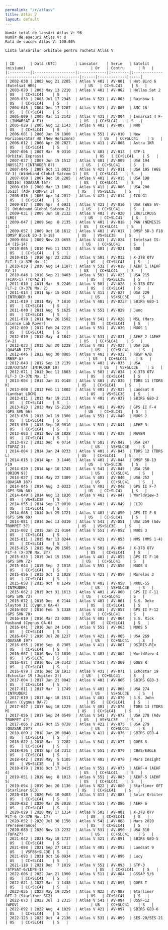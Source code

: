 ```yaml
---
permalink: "/r/atlasv"
title: Atlas V
layout: default
---
```


    Număr total de lansări Atlas V: 96
    Număr de eșecuri Atlas V: 0
    Rată de succes Atlas V: 100.00%
    
    Lista lansărilor orbitale pentru racheta Atlas V
    
    
    | ID       | Dată (UTC)        | Lansator    | Serie   | Satelit (misiune)                             | Or   | Centru      | R   |
    |:---------|:------------------|:------------|:--------|:----------------------------------------------|:-----|:------------|:----|
    | 2002-038 | 2002 Aug 21 2205  | Atlas V 401 | AV-001  | Hot Bird 6 (Eutelsat HB6)                     | US   | CC+SLC41    | S   |
    | 2003-020 | 2003 May 13 2210  | Atlas V 401 | AV-002  | Hellas Sat 2                                  | US   | CC+SLC41    | S   |
    | 2003-033 | 2003 Jul 17 2345  | Atlas V 521 | AV-003  | Rainbow 1                                     | US   | CC+SLC41    | S   |
    | 2004-048 | 2004 Dec 17 1207  | Atlas V 521 | AV-005  | AMC 16                                        | US   | CC+SLC41    | S   |
    | 2005-009 | 2005 Mar 11 2142  | Atlas V 431 | AV-004  | Inmarsat 4 F-1 (INMARSAT 4 F1)                | US   | CC+SLC41    | S   |
    | 2005-029 | 2005 Aug 12 1143  | Atlas V 401 | AV-007  | MRO                                           | US   | CC+SLC41    | S   |
    | 2006-001 | 2006 Jan 19 1900  | Atlas V 551 | AV-010  | New Horizons/Star 48 (New Horizons)           | US   | CC+SLC41    | S   |
    | 2006-012 | 2006 Apr 20 2027  | Atlas V 411 | AV-008  | Astra 1KR                                     | US   | CC+SLC41    | S   |
    | 2007-006 | 2007 Mar  9 0310  | Atlas V 401 | AV-013  | STP-1 (Orbital Express)                       | US   | CC+SLC41    | S   |
    | 2007-027 | 2007 Jun 15 1512  | Atlas V 401 | AV-009  | USA 194     [NOSS17] (INTRUDER 8?)            | US   | CC+SLC41    | S   |
    | 2007-046 | 2007 Oct 11 0022  | Atlas V 421 | AV-011  | USA 195 (WGS SV-1) (Wideband Global Satcom 1) | US   | CC+SLC41    | S   |
    | 2007-060 | 2007 Dec 10 2205  | Atlas V 401 | AV-015  | USA 198      [SDS16] (QUASAR 15?)             | US   | CC+SLC41    | S   |
    | 2008-010 | 2008 Mar 13 1002  | Atlas V 411 | AV-006  | USA 200       [JS12] (Adv TRUMPET 2)          | US   | VS+SLC3E    | S   |
    | 2008-016 | 2008 Apr 14 2012  | Atlas V 421 | AV-014  | ICO G1                                        | US   | CC+SLC41    | S   |
    | 2009-017 | 2009 Apr  4 0031  | Atlas V 421 | AV-016  | USA (WGS SV-2) (Wideband Global Satcom 2)     | US   | CC+SLC41    | S   |
    | 2009-031 | 2009 Jun 18 2132  | Atlas V 401 | AV-020  | LRO/LCROSS (LRO)                              | US   | CC+SLC41    | S   |
    | 2009-047 | 2009 Sep  8 2135  | Atlas V 401 | AV-018  | PAN (NEMESIS 1)                               | US   | CC+SLC41    | S   |
    | 2009-057 | 2009 Oct 18 1612  | Atlas V 401 | AV-017  | DMSP 5D-3 F18 (DMSP Block 5D-3 S-18)          | US   | VS+SLC3E    | S   |
    | 2009-064 | 2009 Nov 23 0655  | Atlas V 431 | AV-024  | Intelsat IS-14 (IS-14)                        | US   | CC+SLC41    | S   |
    | 2010-005 | 2010 Feb 11 1523  | Atlas V 401 | AV-021  | SDO                                           | US   | CC+SLC41    | S   |
    | 2010-015 | 2010 Apr 22 2352  | Atlas V 501 | AV-012  | X-37B OTV FLT-1 (X-37B No. 1)                 | US   | CC+SLC41    | S   |
    | 2010-039 | 2010 Aug 14 1107: | Atlas V 531 | AV-019  | AEHF 1 (AEHF SV-1)                            | US   | CC+SLC41    | S   |
    | 2010-046 | 2010 Sep 21 0403  | Atlas V 501 | AV-025  | USA 215   (FIAR-1) (TOPAZ 1)                  | US   | VS+SLC3E    | S   |
    | 2011-010 | 2011 Mar  5 2246  | Atlas V 501 | AV-026  | X-37B OTV FLT-2 (X-37B No. 2)                 | US   | CC+SLC41    | S   |
    | 2011-014 | 2011 Apr 15 0424  | Atlas V 411 | AV-027  | USA 229 (INTRUDER 9)                          | US   | VS+SLC3E    | S   |
    | 2011-019 | 2011 May  7 1810  | Atlas V 401 | AV-022? | SBIRS GEO-1                                   | US   | CC+SLC41    | S   |
    | 2011-040 | 2011 Aug  5 1625  | Atlas V 551 | AV-029  | Juno                                          | US   | CC+SLC41    | S   |
    | 2011-070 | 2011 Nov 26 1502  | Atlas V 541 | AV-028  | MSL (Mars Science Lab Rover)                  | US   | CC+SLC41    | S   |
    | 2012-009 | 2012 Feb 24 2215  | Atlas V 551 | AV-030  | MUOS 1                                        | US   | CC+SLC41    | S   |
    | 2012-019 | 2012 May  4 1842  | Atlas V 531 | AV-031  | AEHF 2 (AEHF SV-2)                            | US   | CC+SLC41    | S   |
    | 2012-033 | 2012 Jun 20 1228  | Atlas V 401 | AV-023  | USA 236 (QUASAR 17?)                          | US   | CC+SLC41    | S   |
    | 2012-046 | 2012 Aug 30 0805  | Atlas V 401 | AV-032  | RBSP A/B (RBSP-A)                             | US   | CC+SLC41    | S   |
    | 2012-048 | 2012 Sep 13 2139  | Atlas V 401 | AV-033  | USA 238/OUTSAT (INTRUDER 10)                  | US   | VS+SLC3E    | S   |
    | 2012-071 | 2012 Dec 11 1803  | Atlas V 501 | AV-034  | X-37B OTV FLT-3 (X-37B No. 1)                 | US   | CC+SLC41    | S   |
    | 2013-004 | 2013 Jan 31 0148  | Atlas V 401 | AV-036  | TDRS 11 (TDRS K)                              | US   | CC+SLC41    | S   |
    | 2013-008 | 2013 Feb 11 1802  | Atlas V 401 | AV-035  | Landsat 8 (Landsat LDCM)                      | US   | VS+SLC3E    | S   |
    | 2013-011 | 2013 Mar 19 2121  | Atlas V 401 | AV-037  | SBIRS GEO-2                                   | US   | CC+SLC41    | S   |
    | 2013-023 | 2013 May 15 2138  | Atlas V 401 | AV-039  | GPS II F-4 (GPS SVN 66)                       | US   | CC+SLC41    | S   |
    | 2013-036 | 2013 Jul 19 1300  | Atlas V 551 | AV-040  | MUOS 2                                        | US   | CC+SLC41    | S   |
    | 2013-050 | 2013 Sep 18 0810  | Atlas V 531 | AV-041  | AEHF 3                                        | US   | CC+SLC41    | S   |
    | 2013-063 | 2013 Nov 18 1828  | Atlas V 401 | AV-038  | MAVEN                                         | US   | CC+SLC41    | S   |
    | 2013-072 | 2013 Dec  6 0714  | Atlas V 501 | AV-042  | USA 247 (TOPAZ 3)                             | US   | VS+SLC3E    | S   |
    | 2014-004 | 2014 Jan 24 0233  | Atlas V 401 | AV-043  | TDRS 12 (TDRS L)                              | US   | CC+SLC41    | S   |
    | 2014-015 | 2014 Apr  3 1446  | Atlas V 401 | AV-044  | DMSP 5D-13 F19                                | US   | VS+SLC3E    | S   |
    | 2014-020 | 2014 Apr 10 1745  | Atlas V 541 | AV-045  | USA 250 (ORION 9?)                            | US   | CC+SLC41    | S   |
    | 2014-027 | 2014 May 22 1309  | Atlas V 401 | AV-046  | USA 252 (QUASAR 18?)                          | US   | CC+SLC41    | S   |
    | 2014-045 | 2014 Aug  2 0323  | Atlas V 401 | AV-048  | GPS II F-7 (GPS SVN 68)                       | US   | CC+SLC41    | S   |
    | 2014-048 | 2014 Aug 13 1830  | Atlas V 401 | AV-047  | Worldview-3                                   | US   | VS+SLC3E    | S   |
    | 2014-055 | 2014 Sep 17 0010  | Atlas V 401 | AV-049  | CLIO                                          | US   | CC+SLC41    | S   |
    | 2014-068 | 2014 Oct 29 1721  | Atlas V 401 | AV-050  | GPS II F-8 (GPS SVN 69)                       | US   | CC+SLC41    | S   |
    | 2014-081 | 2014 Dec 13 0319  | Atlas V 541 | AV-051  | USA 259 (Adv  TRUMPET 3?)                     | US   | VS+SLC3E    | S   |
    | 2015-002 | 2015 Jan 21 0104  | Atlas V 551 | AV-052  | MUOS 3                                        | US   | CC+SLC41    | S   |
    | 2015-011 | 2015 Mar 13 0244  | Atlas V 421 | AV-053  | MMS (MMS 1-4)                                 | US   | CC+SLC41    | S   |
    | 2015-025 | 2015 May 20 1505  | Atlas V 501 | AV-054  | X-37B OTV FLT-4 (X-37B No. 2?)                | US   | CC+SLC41    | S   |
    | 2015-033 | 2015 Jul 15 1536  | Atlas V 401 | AV-055  | GPS II F-10 (GPS SVN 72)                      | US   | CC+SLC41    | S   |
    | 2015-044 | 2015 Sep  2 1018  | Atlas V 551 | AV-056  | MUOS 4                                        | US   | CC+SLC41    | S   |
    | 2015-056 | 2015 Oct  2 1028  | Atlas V 421 | AV-059  | Morelos 3                                     | US   | CC+SLC41    | S   |
    | 2015-058 | 2015 Oct  8 1249  | Atlas V 401 | AV-058  | NROL-55 (INTRUDER)                            | US   | VS+SLC3E    | S   |
    | 2015-062 | 2015 Oct 31 1613  | Atlas V 401 | AV-060  | GPS II F-11 (GPS SVN 73)                      | US   | CC+SLC41    | S   |
    | 2015-072 | 2015 Dec  6 2144  | Atlas V 401 | AV-061  | S.S. Deke Slayton II (Cygnus OA-4)            | US   | CC+SLC41    | S   |
    | 2016-007 | 2016 Feb  5 1338  | Atlas V 401 | AV-057  | GPS II F-12 (GPS SVN 70)                      | US   | CC+SLC41    | S   |
    | 2016-019 | 2016 Mar 23 0305  | Atlas V 401 | AV-064  | S.S. Rick Husband (Cygnus OA-6)               | US   | CC+SLC41    | S   |
    | 2016-041 | 2016 Jun 24 1430  | Atlas V 551 | AV-063  | MUOS 5                                        | US   | CC+SLC41    | S   |
    | 2016-047 | 2016 Jul 28 1237  | Atlas V 421 | AV-065  | USA 269 (QUASAR 19?)                          | US   | CC+SLC41    | S   |
    | 2016-055 | 2016 Sep  8 2305  | Atlas V 411 | AV-067  | OSIRIS-REx                                    | US   | CC+SLC41    | S   |
    | 2016-067 | 2016 Nov 11 1830  | Atlas V 401 | AV-062  | WorldView-4                                   | US   | VS+SLC3E    | S   |
    | 2016-071 | 2016 Nov 19 2342  | Atlas V 541 | AV-069  | GOES R                                        | US   | CC+SLC41    | S   |
    | 2016-079 | 2016 Dec 18 1913  | Atlas V 431 | AV-071  | Echostar 19 (Echostar 19 (Jupiter 2))         | US   | CC+SLC41    | S   |
    | 2017-004 | 2017 Jan 21 0042  | Atlas V 401 | AV-066  | SBIRS GEO-3                                   | US   | CC+SLC41    | S   |
    | 2017-011 | 2017 Mar  1 1749  | Atlas V 401 | AV-068  | USA 274 (INTRUDER)                            | US   | VS+SLC3E    | S   |
    | 2017-019 | 2017 Apr 18 1511  | Atlas V 401 | AV-070  | S.S. John Glenn (Cygnus OA-7)                 | US   | CC+SLC41    | S   |
    | 2017-047 | 2017 Aug 18 1229  | Atlas V 401 | AV-074  | TDRS 13 (TDRS M)                              | US   | CC+SLC41    | S   |
    | 2017-056 | 2017 Sep 24 0549  | Atlas V 541 | AV-072  | USA 278 (Adv TRUMPET 4?)                      | US   | VS+SLC3E    | S   |
    | 2017-066 | 2017 Oct 15 0728  | Atlas V 421 | AV-075  | USA 279 (QUASAR 20?)                          | US   | CC+SLC41    | S   |
    | 2018-009 | 2018 Jan 20 0048  | Atlas V 411 | AV-076  | SBIRS GEO-4                                   | US   | CC+SLC41    | S   |
    | 2018-022 | 2018 Mar  1 2202  | Atlas V 541 | AV-077  | GOES S                                        | US   | CC+SLC41    | S   |
    | 2018-036 | 2018 Apr 14 2313  | Atlas V 551 | AV-079  | CBAS/EAGLE                                    | US   | CC+SLC41    | S   |
    | 2018-042 | 2018 May  5 1105  | Atlas V 401 | AV-078  | Mars Insight                                  | US   | VS+SLC3E    | S   |
    | 2018-079 | 2018 Oct 17 0415  | Atlas V 551 | AV-073  | AEHF-4 (AEHF 4)                               | US   | CC+SLC41    | S   |
    | 2019-051 | 2019 Aug  8 1013  | Atlas V 551 | AV-083  | AEHF-5 (AEHF 5)                               | US   | CC+SLC41    | S   |
    | 2019-094 | 2019 Dec 20 1136  | Atlas V N22 | AV-080  | Starliner OFT (Starliner SC3)                 | US   | CC+SLC41    | S   |
    | 2020-010 | 2020 Feb 10 0403  | Atlas V 411 | AV-087  | Solar Orbiter                                 | US   | CC+SLC41    | S   |
    | 2020-022 | 2020 Mar 26 2018  | Atlas V 551 | AV-086  | AEHF 6                                        | US   | CC+SLC41    | S   |
    | 2020-029 | 2020 May 17 1314  | Atlas V 501 | AV-081  | X-37B OTV FLT-6 (X-37B No. 1?)                | US   | CC+SLC41    | S   |
    | 2020-052 | 2020 Jul 30 1150  | Atlas V 541 | AV-088  | Mars 2020 (Perseverance)                      | US   | CC+SLC41    | S   |
    | 2020-083 | 2020 Nov 13 2232  | Atlas V 531 | AV-090  | USA 310 (TOPAZ?)                              | US   | CC+SLC41    | S   |
    | 2021-042 | 2021 May 18 1737  | Atlas V 421 | AV-091  | SBIRS GEO-5                                   | US   | CC+SLC41    | S   |
    | 2021-088 | 2021 Sep 27 1812  | Atlas V 401 | AV-092  | Landsat 9                                     | US   | VSFBS+SLC3E | S   |
    | 2021-093 | 2021 Oct 16 0934  | Atlas V 401 | AV-096  | Lucy                                          | US   | CC+SLC41    | S   |
    | 2021-118 | 2021 Dec  7 1019  | Atlas V 551 | AV-093  | STP-3 (STPSAT-6/LDPE-1)                       | US   | CC+SLC41    | S   |
    | 2022-006 | 2022 Jan 21 1900  | Atlas V 511 | AV-084  | GSSAP 5/6                                     | US   | CC+SLC41    | S   |
    | 2022-021 | 2022 Mar  1 1438  | Atlas V 541 | AV-095  | GOES T                                        | US   | CC+SLC41    | S   |
    | 2022-055 | 2022 May 19 2254  | Atlas V N22 | AV-082  | Starliner OFT-2 (Starliner SC2)               | US   | CC+SLC41    | S   |
    | 2022-073 | 2022 Jul  1 2315  | Atlas V 541 | AV-094  | USSF-12 (WFOV)                                | US   | CC+SLC41    | S   |
    | 2022-092 | 2022 Aug  4 1029  | Atlas V 421 | AV-097  | SBIRS GEO-6                                   | US   | CC+SLC41    | S   |
    | 2022-123 | 2022 Oct  4 2136  | Atlas V 531 | AV-099  | SES-20/SES-21                                 | US   | CC+SLC41    | S   |

